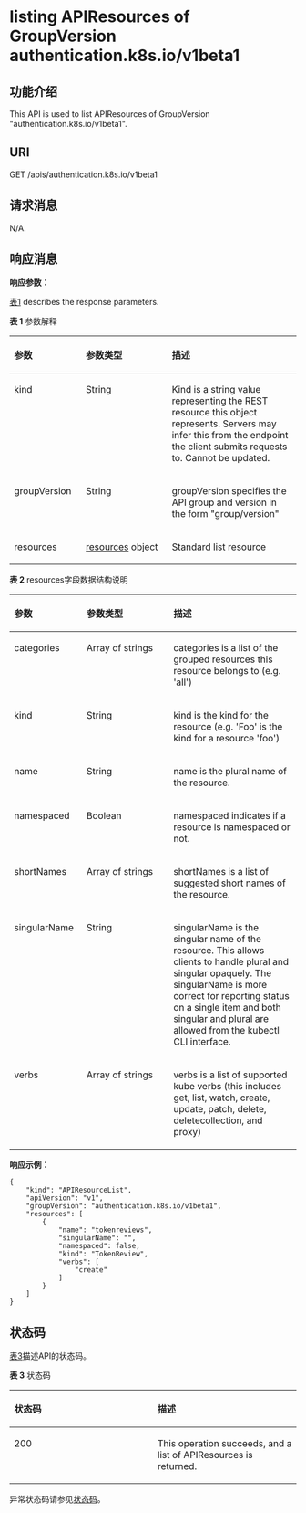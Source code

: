 # listing APIResources of GroupVersion authentication.k8s.io/v1beta1<a name="cce_02_0192"></a>

## 功能介绍<a name="section51167169"></a>

This API is used to list APIResources of GroupVersion "authentication.k8s.io/v1beta1".

## URI<a name="section57851338"></a>

GET /apis/authentication.k8s.io/v1beta1

## 请求消息<a name="section50899994"></a>

N/A.

## 响应消息<a name="section55446762"></a>

**响应参数：**

[表1](#d0e47119)  describes the response parameters.

**表 1**  参数解释

<a name="d0e47119"></a>
<table><thead align="left"><tr id="row2846859"><th class="cellrowborder" valign="top" width="25%" id="mcps1.2.4.1.1"><p id="p29269059"><a name="p29269059"></a><a name="p29269059"></a>参数</p>
</th>
<th class="cellrowborder" valign="top" width="30%" id="mcps1.2.4.1.2"><p id="p21983563"><a name="p21983563"></a><a name="p21983563"></a>参数类型</p>
</th>
<th class="cellrowborder" valign="top" width="45%" id="mcps1.2.4.1.3"><p id="p35838155"><a name="p35838155"></a><a name="p35838155"></a>描述</p>
</th>
</tr>
</thead>
<tbody><tr id="row17209452"><td class="cellrowborder" valign="top" width="25%" headers="mcps1.2.4.1.1 "><p id="p51788373"><a name="p51788373"></a><a name="p51788373"></a>kind</p>
</td>
<td class="cellrowborder" valign="top" width="30%" headers="mcps1.2.4.1.2 "><p id="p34108719"><a name="p34108719"></a><a name="p34108719"></a>String</p>
</td>
<td class="cellrowborder" valign="top" width="45%" headers="mcps1.2.4.1.3 "><p id="p11342882"><a name="p11342882"></a><a name="p11342882"></a>Kind is a string value representing the REST resource this object represents. Servers may infer this from the endpoint the client submits requests to. Cannot be updated.</p>
</td>
</tr>
<tr id="row34977076"><td class="cellrowborder" valign="top" width="25%" headers="mcps1.2.4.1.1 "><p id="p14570878"><a name="p14570878"></a><a name="p14570878"></a>groupVersion</p>
</td>
<td class="cellrowborder" valign="top" width="30%" headers="mcps1.2.4.1.2 "><p id="p39390452"><a name="p39390452"></a><a name="p39390452"></a>String</p>
</td>
<td class="cellrowborder" valign="top" width="45%" headers="mcps1.2.4.1.3 "><p id="p36510080"><a name="p36510080"></a><a name="p36510080"></a>groupVersion specifies the API group and version in the form "group/version"</p>
</td>
</tr>
<tr id="row60155264"><td class="cellrowborder" valign="top" width="25%" headers="mcps1.2.4.1.1 "><p id="p40738245"><a name="p40738245"></a><a name="p40738245"></a>resources</p>
</td>
<td class="cellrowborder" valign="top" width="30%" headers="mcps1.2.4.1.2 "><p id="p11463571"><a name="p11463571"></a><a name="p11463571"></a><a href="#d0e47169">resources</a> object</p>
</td>
<td class="cellrowborder" valign="top" width="45%" headers="mcps1.2.4.1.3 "><p id="p35444249"><a name="p35444249"></a><a name="p35444249"></a>Standard list resource</p>
</td>
</tr>
</tbody>
</table>

**表 2**  resources字段数据结构说明

<a name="d0e47169"></a>
<table><thead align="left"><tr id="row51035771"><th class="cellrowborder" valign="top" width="25.252525252525253%" id="mcps1.2.4.1.1"><p id="p40256775"><a name="p40256775"></a><a name="p40256775"></a>参数</p>
</th>
<th class="cellrowborder" valign="top" width="30.303030303030305%" id="mcps1.2.4.1.2"><p id="p39573303"><a name="p39573303"></a><a name="p39573303"></a>参数类型</p>
</th>
<th class="cellrowborder" valign="top" width="44.44444444444445%" id="mcps1.2.4.1.3"><p id="p51320947"><a name="p51320947"></a><a name="p51320947"></a>描述</p>
</th>
</tr>
</thead>
<tbody><tr id="row63356068"><td class="cellrowborder" valign="top" width="25.252525252525253%" headers="mcps1.2.4.1.1 "><p id="p31567922"><a name="p31567922"></a><a name="p31567922"></a>categories</p>
</td>
<td class="cellrowborder" valign="top" width="30.303030303030305%" headers="mcps1.2.4.1.2 "><p id="p6864900"><a name="p6864900"></a><a name="p6864900"></a>Array&nbsp;of&nbsp;strings</p>
</td>
<td class="cellrowborder" valign="top" width="44.44444444444445%" headers="mcps1.2.4.1.3 "><p id="p19186051"><a name="p19186051"></a><a name="p19186051"></a>categories is a list of the grouped resources this resource belongs to (e.g. 'all')</p>
</td>
</tr>
<tr id="row38456734"><td class="cellrowborder" valign="top" width="25.252525252525253%" headers="mcps1.2.4.1.1 "><p id="p27987787"><a name="p27987787"></a><a name="p27987787"></a>kind</p>
</td>
<td class="cellrowborder" valign="top" width="30.303030303030305%" headers="mcps1.2.4.1.2 "><p id="p52418264"><a name="p52418264"></a><a name="p52418264"></a>String</p>
</td>
<td class="cellrowborder" valign="top" width="44.44444444444445%" headers="mcps1.2.4.1.3 "><p id="p18020973"><a name="p18020973"></a><a name="p18020973"></a>kind is the kind for the resource (e.g. 'Foo' is the kind for a resource 'foo')</p>
</td>
</tr>
<tr id="row27971035"><td class="cellrowborder" valign="top" width="25.252525252525253%" headers="mcps1.2.4.1.1 "><p id="p51061328"><a name="p51061328"></a><a name="p51061328"></a>name</p>
</td>
<td class="cellrowborder" valign="top" width="30.303030303030305%" headers="mcps1.2.4.1.2 "><p id="p42326881"><a name="p42326881"></a><a name="p42326881"></a>String</p>
</td>
<td class="cellrowborder" valign="top" width="44.44444444444445%" headers="mcps1.2.4.1.3 "><p id="p5925368"><a name="p5925368"></a><a name="p5925368"></a>name is the plural name of the resource.</p>
</td>
</tr>
<tr id="row53328312"><td class="cellrowborder" valign="top" width="25.252525252525253%" headers="mcps1.2.4.1.1 "><p id="p24626000"><a name="p24626000"></a><a name="p24626000"></a>namespaced</p>
</td>
<td class="cellrowborder" valign="top" width="30.303030303030305%" headers="mcps1.2.4.1.2 "><p id="p48548960"><a name="p48548960"></a><a name="p48548960"></a>Boolean</p>
</td>
<td class="cellrowborder" valign="top" width="44.44444444444445%" headers="mcps1.2.4.1.3 "><p id="p40151697"><a name="p40151697"></a><a name="p40151697"></a>namespaced indicates if a resource is namespaced or not.</p>
</td>
</tr>
<tr id="row25820957"><td class="cellrowborder" valign="top" width="25.252525252525253%" headers="mcps1.2.4.1.1 "><p id="p11122786"><a name="p11122786"></a><a name="p11122786"></a>shortNames</p>
</td>
<td class="cellrowborder" valign="top" width="30.303030303030305%" headers="mcps1.2.4.1.2 "><p id="p28530459"><a name="p28530459"></a><a name="p28530459"></a>Array&nbsp;of&nbsp;strings</p>
</td>
<td class="cellrowborder" valign="top" width="44.44444444444445%" headers="mcps1.2.4.1.3 "><p id="p29265841"><a name="p29265841"></a><a name="p29265841"></a>shortNames is a list of suggested short names of the resource.</p>
</td>
</tr>
<tr id="row62065978"><td class="cellrowborder" valign="top" width="25.252525252525253%" headers="mcps1.2.4.1.1 "><p id="p61288293"><a name="p61288293"></a><a name="p61288293"></a>singularName</p>
</td>
<td class="cellrowborder" valign="top" width="30.303030303030305%" headers="mcps1.2.4.1.2 "><p id="p65404705"><a name="p65404705"></a><a name="p65404705"></a>String</p>
</td>
<td class="cellrowborder" valign="top" width="44.44444444444445%" headers="mcps1.2.4.1.3 "><p id="p63289749"><a name="p63289749"></a><a name="p63289749"></a>singularName is the singular name of the resource. This allows clients to handle plural and singular opaquely. The singularName is more correct for reporting status on a single item and both singular and plural are allowed from the kubectl CLI interface.</p>
</td>
</tr>
<tr id="row32736836"><td class="cellrowborder" valign="top" width="25.252525252525253%" headers="mcps1.2.4.1.1 "><p id="p34438080"><a name="p34438080"></a><a name="p34438080"></a>verbs</p>
</td>
<td class="cellrowborder" valign="top" width="30.303030303030305%" headers="mcps1.2.4.1.2 "><p id="p38021129"><a name="p38021129"></a><a name="p38021129"></a>Array&nbsp;of&nbsp;strings</p>
</td>
<td class="cellrowborder" valign="top" width="44.44444444444445%" headers="mcps1.2.4.1.3 "><p id="p59812614"><a name="p59812614"></a><a name="p59812614"></a>verbs is a list of supported kube verbs (this includes get, list, watch, create, update, patch, delete, deletecollection, and proxy)</p>
</td>
</tr>
</tbody>
</table>

**响应示例：**

```
{
    "kind": "APIResourceList",
    "apiVersion": "v1",
    "groupVersion": "authentication.k8s.io/v1beta1",
    "resources": [
        {
            "name": "tokenreviews",
            "singularName": "",
            "namespaced": false,
            "kind": "TokenReview",
            "verbs": [
                "create"
            ]
        }
    ]
}
```

## 状态码<a name="section29258811"></a>

[表3](#d0e47270)描述API的状态码。

**表 3**  状态码

<a name="d0e47270"></a>
<table><thead align="left"><tr id="row54646375"><th class="cellrowborder" valign="top" width="50%" id="mcps1.2.3.1.1"><p id="p64280248"><a name="p64280248"></a><a name="p64280248"></a>状态码</p>
</th>
<th class="cellrowborder" valign="top" width="50%" id="mcps1.2.3.1.2"><p id="p39317565"><a name="p39317565"></a><a name="p39317565"></a>描述</p>
</th>
</tr>
</thead>
<tbody><tr id="row30606174"><td class="cellrowborder" valign="top" width="50%" headers="mcps1.2.3.1.1 "><p id="p63181061"><a name="p63181061"></a><a name="p63181061"></a>200</p>
</td>
<td class="cellrowborder" valign="top" width="50%" headers="mcps1.2.3.1.2 "><p id="p17392279"><a name="p17392279"></a><a name="p17392279"></a>This operation succeeds, and a list of APIResources is returned.</p>
</td>
</tr>
</tbody>
</table>

异常状态码请参见[状态码](状态码.md)。

